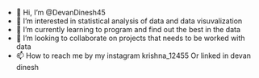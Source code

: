 - 👋 Hi, I’m @DevanDinesh45
- 👀 I’m interested in statistical analysis of data and data visuvalization
- 🌱 I’m currently learning to program and find out the best in the data
- 💞️ I’m looking to collaborate on projects that needs to be worked with data
- 📫 How to reach me by my instagram krishna_12455 Or linked in devan dinesh

<!---
DevanDinesh45/DevanDinesh45 is a ✨ special ✨ repository because its `README.md` (this file) appears on your GitHub profile.
You can click the Preview link to take a look at your changes.
--->
